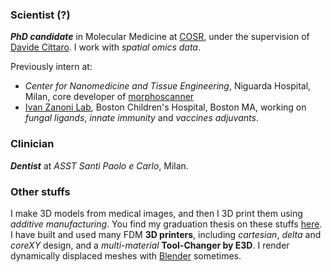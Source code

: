 ### Scientist (?)
***PhD candidate*** in Molecular Medicine at [COSR](https://research.hsr.it/en/centers/omics-sciences.html), under the supervision of [Davide Cittaro](https://github.com/dawe).
I work with *spatial omics data*.

Previously intern at:
- *Center for Nanomedicine and Tissue Engineering*, Niguarda Hospital, Milan, core developer of [morphoscanner](https://github.com/lillux/morphoscanner)
- [Ivan Zanoni Lab](https://www.zanonilab.com/), Boston Children's Hospital, Boston MA, working on *fungal ligands*, *innate immunity* and *vaccines adjuvants*.

### Clinician
***Dentist*** at *ASST Santi Paolo e Carlo*, Milan.

### Other stuffs
I make 3D models from medical images, and then I 3D print them using *additive manufacturing*. You find my graduation thesis on these stuffs [here](https://github.com/lillux/Technology-in-Dentistry).\
I have built and used many FDM **3D printers**, including *cartesian*, *delta* and *coreXY* design, and a *multi-material* **Tool-Changer by E3D**. I render dynamically displaced meshes with [Blender](https://www.blender.org/) sometimes.
